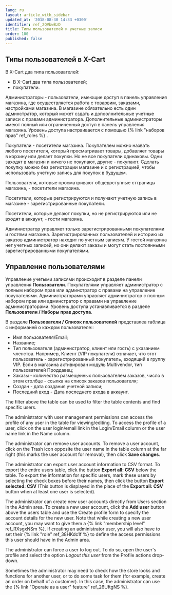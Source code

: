 ```yaml
---
lang: ru
layout: article_with_sidebar
updated_at: '2018-08-30 14:33 +0300'
identifier: ref_2QVbwBzD
title: Типы пользователей и учетные записи
order: 100
published: false
---
```

## Типы пользователей в X-Cart
В  X-Cart два типа пользователей:

   *   В  X-Cart два типа пользователей;
   *   покупатели.
   
Администраторы - пользователи, имеющие доступ в панель управления магазина, где осуществляется работа с товарвим, заказами, настройками магазина. В магазине обязательно есть один админстратор, который может сздать и допоолнительные учетные записи с правами администратора. Дополнительные администраторы имеют полный или ограниченный доступ в панель управления магазина. Уровень доступа настраивается с помощью {% link "наборов прав" ref_roles %} .

Покупатели - посетители магазина. Покупателем можно назвать любого посетителя, который просматривает товары, добавляет товары в корзину или делает покупки. Но не все покупатели одинаковы. Одни заходят в магазин и ничего не покупают, другие - покупают. Сделать покупку можно без регистрации  магазине и с регистрацией, чтобы использовать учетную запись для покупок в будущем.

Пользователи, которые просматривают общедоступные сттраницы магазина, - посетители магазина. 

Посетители, которые регистрируются и получают учетную запись в магазине - зарегистрированные покупатели. 

Посетители, которые делают покупки, но не регистрируются или не входят в аккаунт, - гости магазина. 

Администратор управляет только зарегистрированными покупателями и гостями магазина. Зарегистрированных пользователей и историю их заказов администратор находит по учетным записям. У гостей магазина нет учетных записей, но они делают заказы и могут стать постоянными зарегистрированными покупателями.

## Управление пользователями

Управление учетыми записями происходит в разделе панели управления **Пользователи**. Покупателями управляет администратор с полным набором прав или админстратор с правами на управление покупателями. Администраторами управляет администратор с полным набором прав или админстратор с правами на управление администраторами. Уровень доступа устанавливается в разделе **Пользователи / Наборы прав доступа**.  

В разделе **Пользователи / Список пользователей** представлеа таблица с информаией о каждом пользователе::
     
   *   Имя пользователя/Email;
   *   Название;
   *   Тип пользователя (администратор, клиент или гость) с указанием членства. Например, Клиент (VIP покупатели) означает, что этот пользователь - зарегистрированный покупатель, входящий в группу VIP. Если в магазина активирован модуль  Multivendor, тип пользователей Проддавец;
   *   Заказы - количество размещенных пользователем заказов, число в этом столбце - ссылка на список заказов пользователя;
   *   Создан - дата создания учетной записи;
   *   Последний вход - Дата последнего входа в аккаунт. 
   
The filter above the table can be used to filter the table contents and find specific users.

The administrator with user management permissions can access the profile of any user in the table for viewing/editing. To access the profile of a user, click on the user login/email link in the Login/Email column or the user name link in the Name column. 

The administrator can remove user accounts. To remove a user account, click on the Trash icon opposite the user name in the table column at the far right (this marks the user account for removal), then click **Save changes**.

The administrator can export user account information to CSV format.  To export the entire users table, click the button **Export all: CSV** below the table. To export the information for specific users, mark these users by selecting the check boxes before their names, then click the button **Export selected: CSV** (This button is displayed in the place of the **Export all: CSV** button when at least one user is selected).

The administrator can create new user accounts directly from Users section in the Admin area. To create a new user account, click the **Add user** button above the users table and use the Create profile form to specify the account details for the new user. Note that while creating a new user account, you may want to give them a {% link "membership level" ref_RXsgxNSm %}. If creating an administrator user, you will also have to set their  {% link "role" ref_38HKdc1f %} to define the access permissions this user should have in the Admin area.

The administrator can force a user to log out. To do so, open the user's profile and select the option _Logout this user_ from the Profile actions drop-down.

Sometimes the administrator may need to check how the store looks and functions for another user, or to do some task for them (for example, create an order on behalf of a customer). In this case, the administrator can use the {% link "Operate as a user" feature" ref_26UftgNS %}.
